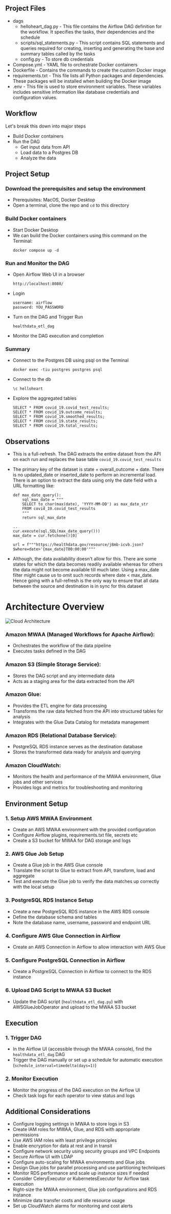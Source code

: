 ## Project Files
- dags
    - helloheart_dag.py - This file contains the Airflow DAG definition for the workflow. It specifies the tasks, their dependencies and the schedule
    - scripts/sql_statements.py - This script contains SQL statements and queries required for creating, inserting and generating the base and summary tables called by the tasks
    - config.py - To store db credentials
- Compose.yml - YAML file to orchestrate Docker containers
- Dockerfile - Contains the commands to create the custom Docker image
- requirements.txt - This file lists all Python packages and dependencies. These packages will be installed when building the Docker image
- .env - This file is used to store environment variables. These variables includes sensitive information like database credentials and configuration values.

## Workflow
Let's break this down into major steps

- Build Docker containers
- Run the DAG
	- Get input data from API
	- Load data to a Postgres DB
	- Analyze the data

## Project Setup
### Download the prerequisites and setup the environment
- Prerequisites: MacOS, Docker Desktop
- Open a terminal, clone the repo and `cd` to this directory

### Build Docker containers
- Start Docker Desktop
- We can build the Docker containers using this command on the Terminal:
    ```
    docker compose up -d
    ```

### Run and Monitor the DAG
- Open Airflow Web UI in a browser
    ```
    http://localhost:8080/
    ```
- Login
    ```
    username: airflow
    password: YOU_PASSWORD
    ```
- Turn on the DAG and Trigger Run
    ```
    healthdata_etl_dag
    ```
- Monitor the DAG execution and completion

### Summary
- Connect to the Postgres DB using psql on the Terminal
    ```
    docker exec -tiu postgres postgres psql
    ```
- Connect to the db
    ```
    \c helloheart
    ```
- Explore the aggregated tables
    ```
    SELECT * FROM covid_19.covid_test_results;
    SELECT * FROM covid_19.outcome_results;
    SELECT * FROM covid_19.smoothed_results;
    SELECT * FROM covid_19.state_results;
    SELECT * FROM covid_19.total_results;
    ```

## Observations
- This is a full-refresh. The DAG extracts the entire dataset from the API on each run and replaces the base table ```covid_19.covid_test_results```
- The primary key of the dataset is state + overall_outcome + date. There is no updated_date or inserted_date to perform an incremental load. There is an option to extract the data using only the date field with a URL formatting like:
    
    ```
    def max_date_query():
        sql_max_date = """
        SELECT to_char(max(date), 'YYYY-MM-DD') as max_date_str
        FROM covid_19.covid_test_results
        """
        return sql_max_date
    
    ..
    cur.execute(sql.SQL(max_date_query()))
    max_date = cur.fetchone()[0]

    url = f"""https://healthdata.gov/resource/j8mb-icvb.json?$where=date>'{max_date}T00:00:00'"""
    ```
- Although, the data availability doesn't allow for this. There are some states for which the data becomes readily available whereas for others the data might not become available till much later. Using a max_date filter might cause us to omit such records where date < max_date. Hence going with a full-refresh is the only way to ensure that all data between the source and destination is in sync for this dataset

# Architecture Overview

![Cloud Architecture](https://github.com/skrgi/helloheart/blob/main/cloud_architecture.jpg?raw=true)

### Amazon MWAA (Managed Workflows for Apache Airflow):
- Orchestrates the workflow of the data pipeline
- Executes tasks defined in the DAG

### Amazon S3 (Simple Storage Service):
- Stores the DAG script and any intermediate data
- Acts as a staging area for the data extracted from the API

### Amazon Glue:
- Provides the ETL engine for data processing
- Transforms the raw data fetched from the API into structured tables for analysis
- Integrates with the Glue Data Catalog for metadata management

### Amazon RDS (Relational Database Service):
- PostgreSQL RDS instance serves as the destination database
- Stores the transformed data ready for analysis and querying

### Amazon CloudWatch:
- Monitors the health and performance of the MWAA environment, Glue jobs and other services
- Provides logs and metrics for troubleshooting and monitoring

## Environment Setup

### 1. Setup AWS MWAA Environment
- Create an AWS MWAA environment with the provided configuration
- Configure Airflow plugins, requirements.txt file, secrets etc
- Create a S3 bucket for MWAA for DAG storage and logs

### 2. AWS Glue Job Setup
- Create a Glue job in the AWS Glue console
- Translate the script to Glue to extract from API, transform, load and aggregate
- Test and execute the Glue job to verify the data matches up correctly with the local setup

### 3. PostgreSQL RDS Instance Setup
- Create a new PostgreSQL RDS instance in the AWS RDS console
- Define the database schema and tables
- Note the database name, username, password and endpoint URL

### 4. Configure AWS Glue Connection in Airflow
- Create an AWS Connection in Airflow to allow interaction with AWS Glue

### 5. Configure PostgreSQL Connection in Airflow
- Create a PostgreSQL Connection in Airflow to connect to the RDS instance

### 6. Upload DAG Script to MWAA S3 Bucket
- Update the DAG script (`healthdata_etl_dag.py`) with AWSGlueJobOperator and upload to the MWAA S3 bucket

## Execution

### 1. Trigger DAG
- In the Airflow UI (accessible through the MWAA console), find the `healthdata_etl_dag` DAG
- Trigger the DAG manually or set up a schedule for automatic execution (`schedule_interval=timedelta(days=1)`)

### 2. Monitor Execution
- Monitor the progress of the DAG execution on the Airflow UI
- Check task logs for each operator to view status and logs

## Additional Considerations
- Configure logging settings in MWAA to store logs in S3
- Create IAM roles for MWAA, Glue, and RDS with appropriate permissions
- Use AWS IAM roles with least privilege principles
- Enable encryption for data at rest and in transit
- Configure network security using security groups and VPC Endpoints
- Secure Airflow UI with LDAP
- Configure auto-scaling for MWAA environments and Glue jobs
- Design Glue jobs for parallel processing and use partitioning techniques
- Monitor RDS performance and scale up instance sizes if needed
- Consider CeleryExecutor or KubernetesExecutor for Airflow task execution
- Right-size the MWAA environment, Glue job configurations and RDS instance
- Minimize data transfer costs and idle resource usage
- Set up CloudWatch alarms for monitoring and cost alerts
